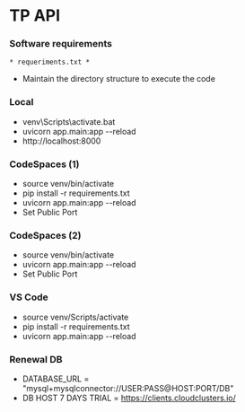 # TP API

### Software requirements

    * requeriments.txt *

- Maintain the directory structure to execute the code 

### Local
- venv\Scripts\activate.bat 
- uvicorn app.main:app --reload 
- http://localhost:8000 

### CodeSpaces (1)
- source venv/bin/activate
- pip install -r requirements.txt
- uvicorn app.main:app --reload
- Set Public Port

### CodeSpaces (2)
- source venv/bin/activate
- uvicorn app.main:app --reload
- Set Public Port

### VS Code
- source venv/Scripts/activate
- pip install -r requirements.txt
- uvicorn app.main:app --reload

### Renewal DB

- DATABASE_URL = "mysql+mysqlconnector://USER:PASS@HOST:PORT/DB" 
- DB HOST 7 DAYS TRIAL = https://clients.cloudclusters.io/ 